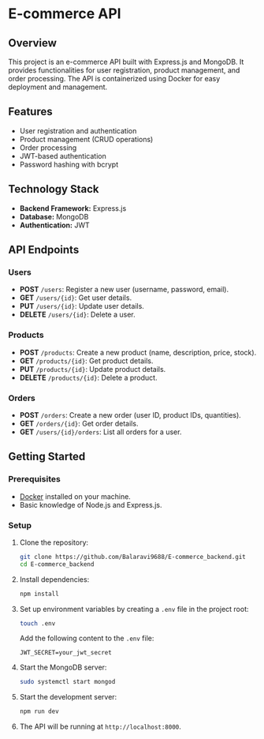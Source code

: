 # E-commerce API

## Overview

This project is an e-commerce API built with Express.js and MongoDB. It provides functionalities for user registration, product management, and order processing. The API is containerized using Docker for easy deployment and management.

## Features

- User registration and authentication
- Product management (CRUD operations)
- Order processing
- JWT-based authentication
- Password hashing with bcrypt


## Technology Stack

- **Backend Framework:** Express.js
- **Database:** MongoDB
- **Authentication:** JWT

## API Endpoints

### Users

- **POST** `/users`: Register a new user (username, password, email).
- **GET** `/users/{id}`: Get user details.
- **PUT** `/users/{id}`: Update user details.
- **DELETE** `/users/{id}`: Delete a user.

### Products

- **POST** `/products`: Create a new product (name, description, price, stock).
- **GET** `/products/{id}`: Get product details.
- **PUT** `/products/{id}`: Update product details.
- **DELETE** `/products/{id}`: Delete a product.

### Orders

- **POST** `/orders`: Create a new order (user ID, product IDs, quantities).
- **GET** `/orders/{id}`: Get order details.
- **GET** `/users/{id}/orders`: List all orders for a user.

## Getting Started

### Prerequisites

- [Docker](https://www.docker.com/products/docker-desktop) installed on your machine.
- Basic knowledge of Node.js and Express.js.

### Setup

1. Clone the repository:

   ```bash
   git clone https://github.com/Balaravi9688/E-commerce_backend.git
   cd E-commerce_backend

2. Install dependencies:

    ```bash
    npm install
    ```

3. Set up environment variables by creating a `.env` file in the project root:

    ```bash
    touch .env
    ```

    Add the following content to the `.env` file:

    ```
    JWT_SECRET=your_jwt_secret
    ```

4. Start the MongoDB server:

    ```bash
    sudo systemctl start mongod
    ```

5. Start the development server:

    ```bash
    npm run dev
    ```

6. The API will be running at `http://localhost:8000`.
